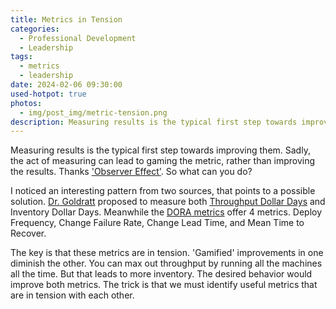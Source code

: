 ```yaml
---
title: Metrics in Tension
categories:
  - Professional Development
  - Leadership
tags:
  - metrics
  - leadership
date: 2024-02-06 09:30:00
used-hotpot: true
photos: 
  - img/post_img/metric-tension.png
description: Measuring results is the typical first step towards improving them. Sadly, the act of measuring can lead to gaming the metric, rather than improving the results. So what can you do?
---
```

Measuring results is the typical first step towards improving them. Sadly, the act of measuring can lead to gaming the metric, rather than improving the results. Thanks ['Observer Effect'](https://en.wikipedia.org/wiki/Observer_effect#General_experimental_biases). So what can you do?

I noticed an interesting pattern from two sources, that points to a possible solution. [Dr. Goldratt](https://en.wikipedia.org/wiki/Eliyahu_M._Goldratt) proposed to measure both [Throughput Dollar Days](https://en.wikipedia.org/wiki/Theory_of_constraints#Finance_and_accounting) and Inventory Dollar Days. Meanwhile the [DORA metrics](https://en.wikipedia.org/wiki/Accelerate_(book)#Four_Key_Metrics) offer 4 metrics. Deploy Frequency, Change Failure Rate, Change Lead Time, and Mean Time to Recover.

The key is that these metrics are in tension. 'Gamified' improvements in one diminish the other. You can max out throughput by running all the machines all the time. But that leads to more inventory. The desired behavior would improve both metrics. The trick is that we must identify useful metrics that are in tension with each other.